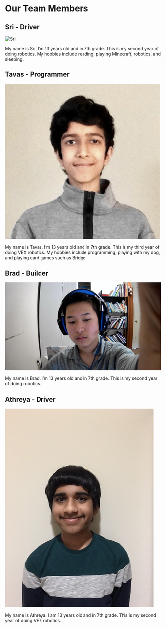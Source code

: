 # Our Team Members

## Sri - Driver

![Sri](../img/team-bio-sri.JPG)

My name is Sri. I’m 13 years old and in 7th grade. This is my second year of doing robotics. My hobbies include reading, playing Minecraft, robotics, and sleeping. 

## Tavas - Programmer
![Tavas](../img/team-bio-tavas.jpg)

My name is Tavas. I’m 13 years old and in 7th grade. This is my third year of doing VEX robotics. My hobbies include programming, playing with my dog, and playing card games such as Bridge.

## Brad - Builder
![Brad](../img/team-bio-brad.jpg)

My name is Brad. I’m 13 years old and in 7th grade. This is my second year of doing robotics.

## Athreya - Driver
![Athreya](../img/team-bio-athreya.jpg)

My name is Athreya. I am 13 years old and in 7th grade. This is my second year of doing VEX robotics.


